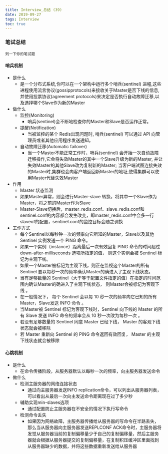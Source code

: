 ```yaml
---
title: Interview_总结 (39)
date: 2019-09-27
tags: Interview
toc: true
---
```


### 笔试总结
    列一下你的笔试题
    
<!-- more -->

#### 哨兵机制
- 是什么
    * 是一个分布式系统,你可以在一个架构中运行多个哨兵(sentinel) 进程,这些进程使用流言协议(gossipprotocols)来接收关于Master是否下线的信息,并使用投票协议(agreement protocols)来决定是否执行自动故障迁移,以及选择哪个Slave作为新的Master
- 做什么
    * 监控(Monitoring)
        * 哨兵(sentinel)会不断地检查你的Master和Slave是否运作正常。
    * 提醒(Notification)
        * 当被监控的某个 Redis出现问题时, 哨兵(sentinel) 可以通过 API 向管理员或者其他应用程序发送通知。
    * 自动故障迁移(Automatic failover)
        * 当一个Master不能正常工作时，哨兵(sentinel) 会开始一次自动故障迁移操作,它会将失效Master的其中一个Slave升级为新的Master, 并让失效Master的其他Slave改为复制新的Master; 当客户端试图连接失效的Master时,集群也会向客户端返回新Master的地址,使得集群可以使用Master代替失效Master
- 作用
    * Master 状态监测
    * 如果Master异常，则会进行Master-slave 转换，将其中一个Slave作为Master，将之前的Master作为Slave 
    * Master-Slave切换后，master_redis.conf、slave_redis.conf和sentinel.conf的内容都会发生改变，即master_redis.conf中会多一行slaveof的配置，sentinel.conf的监控目标会随之调换
- 工作方式
    * 每个Sentinel以每秒钟一次的频率向它所知的Master，Slave以及其他 Sentinel 实例发送一个 PING 命令。
    * 如果一个实例（instance）距离最后一次有效回复 PING 命令的时间超过 down-after-milliseconds 选项所指定的值， 则这个实例会被 Sentinel 标记为主观下线。 
    * 如果一个Master被标记为主观下线，则正在监视这个Master的所有 Sentinel 要以每秒一次的频率确认Master的确进入了主观下线状态。 
    * 当有足够数量的 Sentinel（大于等于配置文件指定的值）在指定的时间范围内确认Master的确进入了主观下线状态， 则Master会被标记为客观下线 。
    * 在一般情况下， 每个 Sentinel 会以每 10 秒一次的频率向它已知的所有Master，Slave发送 INFO 命令 。
    * 当Master被 Sentinel 标记为客观下线时，Sentinel 向下线的 Master 的所有 Slave 发送 INFO 命令的频率会从 10 秒一次改为每秒一次 。
    * 若没有足够数量的 Sentinel 同意 Master 已经下线， Master 的客观下线状态就会被移除
    * 若 Master 重新向 Sentinel 的 PING 命令返回有效回复， Master 的主观下线状态就会被移除

#### 心跳机制
- 是什么
    * 在命令传播阶段，从服务器默认以每秒一次的频率，向主服务器发送命令
- 做什么
    * 检测主服务器的网络连接状态
        * 通过向主服务器发送INFO replication命令，可以列出从服务器列表，可以看出从最后一次向主发送命令距离现在过了多少秒
    * 辅助实现min-slaves选项
        * 通过配置防止主服务器在不安全的情况下执行写命令
    * 检测命令丢失
        * 如果因为网络故障，主服务器传播给从服务器的写命令在半路丢失，那么当从服务器向主服务器发送REPLCONF ACK命令时，主服务器将发觉从服务器当前的复制偏移量少于自己的复制偏移量，然后主服务器就会根据从服务器提交的复制偏移量，在复制积压缓冲区里面找到从服务器缺少的数据，并将这些数据重新发送给从服务器



